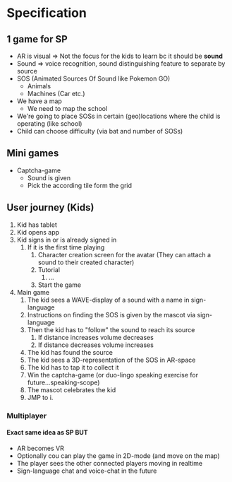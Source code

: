 # Specification

## 1 game for SP

- AR is visual => Not the focus for the kids to learn bc it should be **sound**
- Sound => voice recognition, sound distinguishing feature to separate by source
- SOS (Animated  Sources Of Sound like Pokemon GO)
  - Animals
  - Machines (Car etc.)
- We have a map
  - We need to map the school
- We're going to place SOSs in certain (geo)locations where the child is operating (like school)
- Child can choose difficulty (via bat and number of SOSs)

## Mini games

- Captcha-game
  - Sound is given
  - Pick the according tile form the grid

## User journey (Kids)

1. Kid has tablet
2. Kid opens app
3. Kid signs in or is already signed in
   1. If it is the first time playing
      1. Character creation screen for the avatar (They can attach a sound to their created character)
      2. Tutorial
         1. ...
      3. Start the game
4. Main game
   1. The kid sees a WAVE-display of a sound with a name in sign-language
   2. Instructions on finding the SOS is given by the mascot via sign-language
   3. Then the kid has to "follow" the sound to reach its source
      1. If distance increases volume decreases
      1. If distance decreases volume increases
   4. The kid has found the source
   5. The kid sees a 3D-representation of the SOS in AR-space
   6. The kid has to tap it to collect it
   7. Win the captcha-game (or duo-lingo speaking exercise for future...speaking-scope)
   8. The mascot celebrates the kid
   9. JMP to i.

### Multiplayer

#### Exact same idea as SP BUT

- AR becomes VR
- Optionally cou can play the game in 2D-mode (and move on the map)
- The player sees the other connected players moving in realtime
- Sign-language chat and voice-chat in the future
